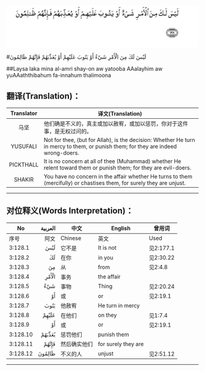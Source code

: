 ![003:128](images/003_128.gif)

#لَيْسَ لَكَ مِنَ الْأَمْرِ شَيْءٌ أَوْ يَتُوبَ عَلَيْهِمْ أَوْ يُعَذِّبَهُمْ فَإِنَّهُمْ ظَالِمُونَ 

##Laysa laka mina al-amri shay-on aw yatooba AAalayhim aw yuAAaththibahum fa-innahum thalimoona 

## 翻译(Translation)：

| Translator | 译文(Translation)                                            |
| :--------: | ------------------------------------------------------------ |
|    马坚    | 他们确是不义的，真主或加以赦宥，或加以惩罚，你对于这件事，是无权过问的。 |
|  YUSUFALI  | Not for thee, (but for Allah), is the decision: Whether He turn in mercy to them, or punish them; for they are indeed wrong-doers. |
| PICKTHALL  | It is no concern at all of thee (Muhammad) whether He relent toward them or punish them; for they are evil-doers. |
|   SHAKIR   | You have no concern in the affair whether He turns to them (mercifully) or chastises them, for surely they are unjust. |

---

## 对位释义(Words Interpretation)：

| No   | العربية | 中文    | English | 曾用词 |
| ---- | ------: | ------- | ------- | ------ |
| 序号 |    阿文 | Chinese | 英文    | Used   |
| 3:128.1  | لَيْسَ    | 它不是       | It is not           | 见2:177.1 |
| 3:128.2  | لَكَ     | 在你         | in you              | 见2:30.22 |
| 3:128.3  | مِنَ     | 从           | from                | 见2:4.8   |
| 3:128.4  | الْأَمْرِ  | 事务         | the affair          |           |
| 3:128.5  | شَيْءٌ    | 事物         | Thing               | 见2:20.24 |
| 3:128.6  | أَوْ     | 或           | or                  | 见2:19.1  |
| 3:128.7  | يَتُوبَ   | 他赦宥       | He turn in mercy    |           |
| 3:128.8  | عَلَيْهِمْ  | 在他们       | on they             | 见1:7.4   |
| 3:128.9  | أَوْ     | 或           | or                  | 见2:19.1  |
| 3:128.10 | يُعَذِّبَهُمْ | 惩罚他们     | punish them         |           |
| 3:128.11 | فَإِنَّهُمْ  | 然后确实他们 | for surely they are |           |
| 3:128.12 | ظَالِمُونَ | 不义的人     | unjust              | 见2:51.12 |

---
